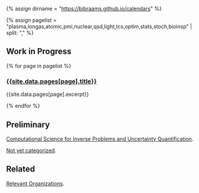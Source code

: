 <head>
  <link rel="stylesheet" href="assets/style.css">
  <meta name="google-site-verification" content="-TclahrTImXSL7tMHLFb3wUP8ne2e1MvaT5MyUA5msA" />
</head>

{% assign dirname = "https://bjbraams.github.io/calendars" %}

{% assign pagelist = "plasma,iongas,atomic,pmi,nuclear,qsd,light,tcs,optim,stats,stoch,bioinsp" | split: "," %}

## Work in Progress

{% for page in pagelist %}

### [{{site.data.pages[page].title}}]({{dirname}}/{{page}})

{{site.data.pages[page].excerpt}}

{% endfor %}

## Preliminary

[Computational Science for Inverse Problems and Uncertainty Quantification]().

[Not yet categorized]({{dirname}}/inprogress).

## Related

[Relevant Organizations]({{dirname}}/orgs).
